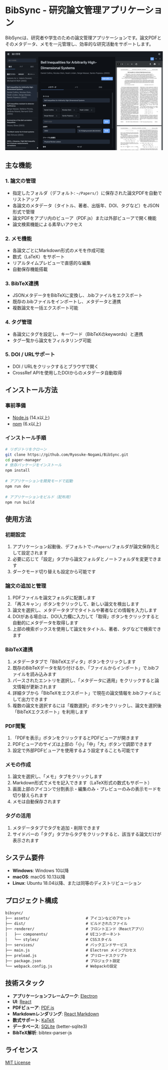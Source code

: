 # BibSync - 研究論文管理アプリケーション

BibSyncは、研究者や学生のための論文管理アプリケーションです。論文PDFとそのメタデータ、メモを一元管理し、効率的な研究活動をサポートします。

![アプリケーションスクリーンショット](docs/BibSyncScreenshot.png)

## 主な機能

### 1. 論文の管理
- 指定したフォルダ（デフォルト: `~/Papers/`）に保存された論文PDFを自動でリストアップ
- 各論文のメタデータ（タイトル、著者、出版年、DOI、タグなど）をJSON形式で管理
- 論文PDFをアプリ内のビューア（PDF.js）または外部ビューアで開く機能
- 論文検索機能による素早いアクセス

### 2. メモ機能
- 各論文ごとにMarkdown形式のメモを作成可能
- 数式（LaTeX）をサポート
- リアルタイムプレビューで直感的な編集
- 自動保存機能搭載

### 3. BibTeX連携
- JSONメタデータをBibTeXに変換し、.bibファイルをエクスポート
- 既存の.bibファイルをインポートし、メタデータと連携
- 複数論文を一括エクスポート可能

### 4. タグ管理
- 各論文にタグを設定し、キーワード（BibTeXのkeywords）と連携
- タグ一覧から論文をフィルタリング可能

### 5. DOI / URLサポート
- DOI / URLをクリックするとブラウザで開く
- CrossRef APIを使用したDOIからのメタデータ自動取得

## インストール方法

### 事前準備
- [Node.js](https://nodejs.org/) (14.x以上)
- [npm](https://www.npmjs.com/) (6.x以上)

### インストール手順

```bash
# リポジトリをクローン
git clone https://github.com/Ryosuke-Nogami/BibSync.git
cd paper-manager
# 依存パッケージをインストール
npm install

# アプリケーションを開発モードで起動
npm run dev

# アプリケーションをビルド（配布用）
npm run build
```

## 使用方法

### 初期設定
1. アプリケーション起動後、デフォルトで`~/Papers/`フォルダが論文保存先として設定されます
2. 必要に応じて「設定」タブから論文フォルダとノートフォルダを変更できます
3. ダークモード切り替えも設定から可能です

### 論文の追加と管理
1. PDFファイルを論文フォルダに配置します
2. 「再スキャン」ボタンをクリックして、新しい論文を検出します
3. 論文を選択し、メタデータタブでタイトルや著者などの情報を入力します
4. DOIがある場合は、DOI入力欄に入力して「取得」ボタンをクリックすると自動的にメタデータを取得します
5. 上部の検索ボックスを使用して論文をタイトル、著者、タグなどで検索できます

### BibTeX連携
1. メタデータタブで「BibTeXエディタ」ボタンをクリックします
2. 既存のBibTeXデータを貼り付けるか、「ファイルからインポート」で.bibファイルを読み込みます
3. パースされたエントリを選択し、「メタデータに適用」をクリックすると論文情報が更新されます
4. 詳細タブから「BibTeXをエクスポート」で現在の論文情報を.bibファイルとして出力できます
5. 複数の論文を選択するには「複数選択」ボタンをクリックし、論文を選択後「BibTeXエクスポート」を利用します

### PDF閲覧
1. 「PDFを表示」ボタンをクリックするとPDFビューアが開きます
2. PDFビューアのサイズは上部の「小」「中」「大」ボタンで調節できます
3. 設定で外部PDFビューアを使用するよう設定することも可能です

### メモの作成
1. 論文を選択し、「メモ」タブをクリックします
2. Markdown形式でメモを記入できます（LaTeX形式の数式もサポート）
3. 画面上部のアイコンで分割表示・編集のみ・プレビューのみの表示モードを切り替えられます
4. メモは自動保存されます

### タグの活用
1. メタデータタブでタグを追加・削除できます
2. サイドバーの「タグ」タブからタグをクリックすると、該当する論文だけが表示されます

## システム要件

- **Windows**: Windows 10以降
- **macOS**: macOS 10.13以降
- **Linux**: Ubuntu 18.04以降、または同等のディストリビューション

## プロジェクト構成

```
bibsync/
├── assets/                         # アイコンなどのアセット
├── dist/                           # ビルドされたファイル
├── renderer/                       # フロントエンド（Reactアプリ）
│   ├── components/                 # UIコンポーネント
│   └── styles/                     # CSSスタイル
├── services/                       # バックエンドサービス
├── main.js                         # Electron メインプロセス
├── preload.js                      # プリロードスクリプト
├── package.json                    # プロジェクト設定
└── webpack.config.js               # Webpackの設定
```

## 技術スタック

- **アプリケーションフレームワーク**: [Electron](https://www.electronjs.org/)
- **UI**: [React](https://reactjs.org/)
- **PDFビューア**: [PDF.js](https://mozilla.github.io/pdf.js/)
- **Markdownレンダリング**: [React Markdown](https://github.com/remarkjs/react-markdown)
- **数式サポート**: [KaTeX](https://katex.org/)
- **データベース**: [SQLite](https://www.sqlite.org/) (better-sqlite3)
- **BibTeX解析**: bibtex-parser-js


## ライセンス

[MIT License](LICENSE)


